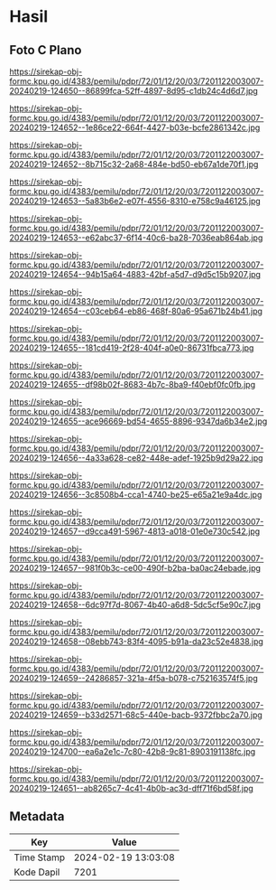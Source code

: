 # Hasil

## Foto C Plano

https://sirekap-obj-formc.kpu.go.id/4383/pemilu/pdpr/72/01/12/20/03/7201122003007-20240219-124650--86899fca-52ff-4897-8d95-c1db24c4d6d7.jpg

https://sirekap-obj-formc.kpu.go.id/4383/pemilu/pdpr/72/01/12/20/03/7201122003007-20240219-124652--1e86ce22-664f-4427-b03e-bcfe2861342c.jpg

https://sirekap-obj-formc.kpu.go.id/4383/pemilu/pdpr/72/01/12/20/03/7201122003007-20240219-124652--8b715c32-2a68-484e-bd50-eb67a1de70f1.jpg

https://sirekap-obj-formc.kpu.go.id/4383/pemilu/pdpr/72/01/12/20/03/7201122003007-20240219-124653--5a83b6e2-e07f-4556-8310-e758c9a46125.jpg

https://sirekap-obj-formc.kpu.go.id/4383/pemilu/pdpr/72/01/12/20/03/7201122003007-20240219-124653--e62abc37-6f14-40c6-ba28-7036eab864ab.jpg

https://sirekap-obj-formc.kpu.go.id/4383/pemilu/pdpr/72/01/12/20/03/7201122003007-20240219-124654--94b15a64-4883-42bf-a5d7-d9d5c15b9207.jpg

https://sirekap-obj-formc.kpu.go.id/4383/pemilu/pdpr/72/01/12/20/03/7201122003007-20240219-124654--c03ceb64-eb86-468f-80a6-95a671b24b41.jpg

https://sirekap-obj-formc.kpu.go.id/4383/pemilu/pdpr/72/01/12/20/03/7201122003007-20240219-124655--181cd419-2f28-404f-a0e0-86731fbca773.jpg

https://sirekap-obj-formc.kpu.go.id/4383/pemilu/pdpr/72/01/12/20/03/7201122003007-20240219-124655--df98b02f-8683-4b7c-8ba9-f40ebf0fc0fb.jpg

https://sirekap-obj-formc.kpu.go.id/4383/pemilu/pdpr/72/01/12/20/03/7201122003007-20240219-124655--ace96669-bd54-4655-8896-9347da6b34e2.jpg

https://sirekap-obj-formc.kpu.go.id/4383/pemilu/pdpr/72/01/12/20/03/7201122003007-20240219-124656--4a33a628-ce82-448e-adef-1925b9d29a22.jpg

https://sirekap-obj-formc.kpu.go.id/4383/pemilu/pdpr/72/01/12/20/03/7201122003007-20240219-124656--3c8508b4-cca1-4740-be25-e65a21e9a4dc.jpg

https://sirekap-obj-formc.kpu.go.id/4383/pemilu/pdpr/72/01/12/20/03/7201122003007-20240219-124657--d9cca491-5967-4813-a018-01e0e730c542.jpg

https://sirekap-obj-formc.kpu.go.id/4383/pemilu/pdpr/72/01/12/20/03/7201122003007-20240219-124657--981f0b3c-ce00-490f-b2ba-ba0ac24ebade.jpg

https://sirekap-obj-formc.kpu.go.id/4383/pemilu/pdpr/72/01/12/20/03/7201122003007-20240219-124658--6dc97f7d-8067-4b40-a6d8-5dc5cf5e90c7.jpg

https://sirekap-obj-formc.kpu.go.id/4383/pemilu/pdpr/72/01/12/20/03/7201122003007-20240219-124658--08ebb743-83f4-4095-b91a-da23c52e4838.jpg

https://sirekap-obj-formc.kpu.go.id/4383/pemilu/pdpr/72/01/12/20/03/7201122003007-20240219-124659--24286857-321a-4f5a-b078-c752163574f5.jpg

https://sirekap-obj-formc.kpu.go.id/4383/pemilu/pdpr/72/01/12/20/03/7201122003007-20240219-124659--b33d2571-68c5-440e-bacb-9372fbbc2a70.jpg

https://sirekap-obj-formc.kpu.go.id/4383/pemilu/pdpr/72/01/12/20/03/7201122003007-20240219-124700--ea6a2e1c-7c80-42b8-9c81-8903191138fc.jpg

https://sirekap-obj-formc.kpu.go.id/4383/pemilu/pdpr/72/01/12/20/03/7201122003007-20240219-124651--ab8265c7-4c41-4b0b-ac3d-dff71f6bd58f.jpg


## Metadata

| Key        | Value               |
| ---------- | ------------------- |
| Time Stamp | 2024-02-19 13:03:08 |
| Kode Dapil | 7201                |



